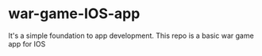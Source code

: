 # war-game-IOS-app
It's a simple foundation to app development. This repo is a basic war game app for IOS
